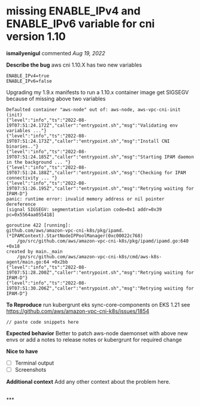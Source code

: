# missing ENABLE_IPv4 and ENABLE_IPv6 variable for cni version 1.10

**ismailyenigul** commented *Aug 19, 2022*

<!--
  Have any questions? Check out the contributing docs at https://docs.gruntwork.io/guides/contributing/, or
  ask in this issue and a Gruntwork core maintainer will be happy to help :)
-->

**Describe the bug**
aws cni 1.10.X has two new variables
```
ENABLE_IPv4=true
ENABLE_IPv6=false
```
Upgrading my 1.9.x manifests to run a 1.10.x container image get SIGSEGV because of missing above two variables

```
Defaulted container "aws-node" out of: aws-node, aws-vpc-cni-init (init)
{"level":"info","ts":"2022-08-19T07:51:24.172Z","caller":"entrypoint.sh","msg":"Validating env variables ..."}
{"level":"info","ts":"2022-08-19T07:51:24.173Z","caller":"entrypoint.sh","msg":"Install CNI binaries.."}
{"level":"info","ts":"2022-08-19T07:51:24.185Z","caller":"entrypoint.sh","msg":"Starting IPAM daemon in the background ... "}
{"level":"info","ts":"2022-08-19T07:51:24.188Z","caller":"entrypoint.sh","msg":"Checking for IPAM connectivity ... "}
{"level":"info","ts":"2022-08-19T07:51:26.195Z","caller":"entrypoint.sh","msg":"Retrying waiting for IPAM-D"}
panic: runtime error: invalid memory address or nil pointer dereference
[signal SIGSEGV: segmentation violation code=0x1 addr=0x39 pc=0x5564aa055418]

goroutine 422 [running]:
github.com/aws/amazon-vpc-cni-k8s/pkg/ipamd.(*IPAMContext).StartNodeIPPoolManager(0xc00022c768)
	/go/src/github.com/aws/amazon-vpc-cni-k8s/pkg/ipamd/ipamd.go:640 +0x18
created by main._main
	/go/src/github.com/aws/amazon-vpc-cni-k8s/cmd/aws-k8s-agent/main.go:64 +0x2bb
{"level":"info","ts":"2022-08-19T07:51:28.200Z","caller":"entrypoint.sh","msg":"Retrying waiting for IPAM-D"}
{"level":"info","ts":"2022-08-19T07:51:30.206Z","caller":"entrypoint.sh","msg":"Retrying waiting for IPAM-D"}
```


**To Reproduce**
run kubergrunt eks sync-core-components on EKS 1.21
see  https://github.com/aws/amazon-vpc-cni-k8s/issues/1854

```hcl
// paste code snippets here
```

**Expected behavior**
Better to patch aws-node daemonset with above new envs or add a notes to release notes or kubergrunt for required change


**Nice to have**
- [ ] Terminal output
- [ ] Screenshots

**Additional context**
Add any other context about the problem here.

<br />
***


